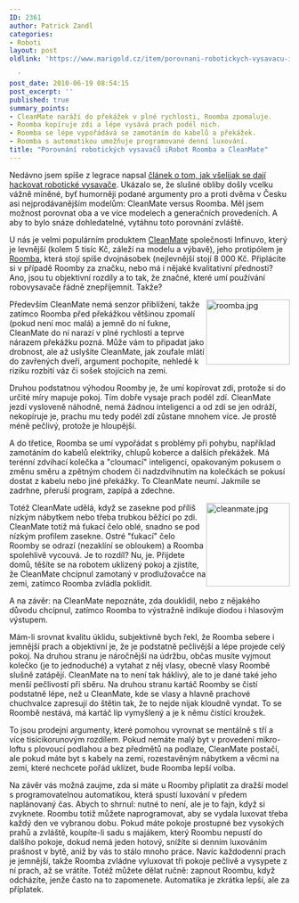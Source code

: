 ```yaml
---
ID: 2361
author: Patrick Zandl
categories:
- Roboti
layout: post
oldlink: 'https://www.marigold.cz/item/porovnani-robotickych-vysavacu-irobot-roomba-a-cleanmate

  '
post_date: 2010-06-19 08:54:15
post_excerpt: ''
published: true
summary_points:
- CleanMate naráží do překážek v plné rychlosti, Roomba zpomaluje.
- Roomba kopíruje zdi a lépe vysává prach podél nich.
- Roomba se lépe vypořádává se zamotáním do kabelů a překážek.
- Roomba s automatikou umožňuje programované denní luxování.
title: "Porovnání robotických vysavačů iRobot Roomba a CleanMate"
---
```


<p>Nedávno jsem spíše z legrace napsal <a href="http://www.lupa.cz/clanky/strastiplnost-hackovani-domaciho-vysavace/">článek o tom, jak všelijak se dají hackovat robotické vysavače</a>. Ukázalo se, že slušné obliby došly vcelku vážně míněné, byť humorněji podané argumenty pro a proti dvěma v Česku asi nejprodávanějším modelům: CleanMate versus Roomba. Měl jsem možnost porovnat oba a ve více modelech a generačních provedeních. A aby to bylo snáze dohledatelné, vytáhnu toto porovnání zvláště.</p>

<p>U nás je velmi populárním produktem <a href="http://www.cleanmate.cz">CleanMate</a> společnosti Infinuvo, který je levnější (kolem 5 tisíc Kč, záleží na modelu a výbavě), jeho protipólem je <a href="http://www.roomba.cz/">Roomba</a>, která stojí spíše dvojnásobek (nejlevnější stojí 8 000 Kč. Připlácíte si v případě Roomby za značku, nebo má i nějaké kvalitativní přednosti? Ano, jsou tu objektivní rozdíly a to tak, že značné, které umí používání robovysavače řádně znepříjemnit. Takže?</p>

<p><img style="float: right;" src="http://www.marigold.cz/wp-content/uploads/roomba.jpg" border="0" alt="roomba.jpg" width="150" height="117" /></p>

<p>Především CleanMate nemá senzor přiblížení, takže zatímco Roomba před překážkou většinou zpomalí (pokud není moc malá) a jemně do ní ťukne, CleanMate do ní narazí v plné rychlosti a teprve nárazem překážku pozná. Může vám to připadat jako drobnost, ale až uslyšíte CleanMate, jak zoufale mlátí do zavřených dveří, argument pochopíte, nehledě k riziku rozbití váz či sošek stojících na zemi. </p>

<p>Druhou podstatnou výhodou Roomby je, že umí kopírovat zdi, protože si do určité míry mapuje pokoj. Tím dobře vysaje prach podél zdí. CleanMate jezdí vysloveně náhodně, nemá žádnou inteligenci a od zdí se jen odráží, nekopíruje je, prachu mu tedy podél zdí zůstane mnohem více. Je prostě méně pečlivý, protože je hloupější. </p>

<p>A do třetice, Roomba se umí vypořádat s problémy při pohybu, například zamotáním do kabelů elektriky, chlupů koberce a dalších překážek. Má terénní zdvihací kolečka a "cloumací" inteligenci, opakovaným pokusem o změnu směru a zpětným chodem či nadzdvihnutím na kolečkách se pokusí dostat z kabelu nebo jiné překážky. To CleanMate neumí. Jakmile se zadrhne, přeruší program, zapípá a zdechne. </p>

<p><img style="float: right;" src="http://www.marigold.cz/wp-content/uploads/cleanmate.jpg" border="0" alt="cleanmate.jpg" width="150" height="150" /></p>

<p>Totéž CleanMate udělá, když se zasekne pod příliš nízkým nábytkem nebo třeba trubkou běžící po zdi. CleanMate totiž má ťukací čelo oblé, snadno se pod nízkým profilem zasekne. Ostré "ťukací" čelo Roomby se odrazí (nezaklíní se obloukem) a Roomba spolehlivě vycouvá. Je to rozdíl? Nu, je. Přijdete domů, těšíte se na robotem uklizený pokoj a zjistíte, že CleanMate chcípnul zamotaný v prodlužovačce na zemi, zatímco Roomba zvládla poklidit. </p>

<p>A na závěr: na CleanMate nepoznáte, zda douklidil, nebo z nějakého důvodu chcípnul, zatímco Roomba to výstražně indikuje diodou i hlasovým výstupem.</p>

<p>Mám-li srovnat kvalitu úklidu, subjektivně bych řekl, že Roomba sebere i jemnější prach a objektivní je, že je podstatně pečlivější a lépe projede celý pokoj. Na druhou stranu je náročnější na údržbu, občas musíte vyjmout kolečko (je to jednoduché) a vytahat z něj vlasy, obecně vlasy Roombě slušně zatápějí. CleanMate na to není tak háklivý, ale to je dané také jeho menší pečlivostí při sběru. Na druhou stranu kartáč Roomby se čistí podstatně lépe, než u CleanMate, kde se vlasy a hlavně prachové chuchvalce zapresují do štětin tak, že to nejde nijak kloudně vyndat. To se Roombě nestává, má kartáč líp vymyšlený a je k němu čistící kroužek. </p>

<p>To jsou prodejní argumenty, které pomohou vyrovnat se mentálně s tří a více tisícikorunovým rozdílem. Pokud nemáte malý byt v provedení mikro-loftu s plovoucí podlahou a bez předmětů na podlaze, CleanMate postačí, ale pokud máte byt s kabely na zemi, rozestavěným nábytkem a věcmi na zemi, které nechcete pořád uklízet, bude Roomba lepší volba. </p>

<p>Na závěr vás možná zaujme, zda si máte u Roomby připlatit za dražší model s programovatelnou automatikou, která spustí luxování v předem naplánovaný čas. Abych to shrnul: nutné to není, ale je to fajn, když si zvyknete. Roombu totiž můžete naprogramovat, aby se vydala luxovat třeba každý den ve vybranou dobu. Pokud máte pokoje prostupné bez vysokých prahů a zvláště, koupíte-li sadu s majákem, který Roombu nepustí do dalšího pokoje, dokud nemá jeden hotový, snížíte si denním luxováním prašnost v bytě, aniž by vás to stálo mnoho práce. Navíc každodenní prach je jemnější, takže Roomba zvládne vyluxovat tři pokoje pečlivě a vysypete z ní prach, až se vrátíte. Totéž můžete dělat ručně: zapnout Roombu, když odcházíte, jenže často na to zapomenete. Automatika je zkrátka lepší, ale za příplatek.</p>